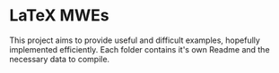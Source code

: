 LaTeX MWEs
==========

This project aims to provide useful and difficult examples, hopefully implemented efficiently.
Each folder contains it's own Readme and the necessary data to compile.
